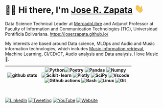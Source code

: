 # 🧑‍💻️ Hi there, I'm [Jose R. Zapata](https://joserzapata.github.io/) <img src="https://raw.githubusercontent.com/JoseRZapata/JoseRZapata/master/wave.gif" width="30">

Data Science Technical Leader at [MercadoLibre](https://www.mercadolibre.com.co/) and Adjunct Professor at Faculty of Information and Communication Technologies (TIC), Universidad Pontificia Bolivariana. https://joserzapata.github.io/

My interests are based around Data science, MLOps and Audio and Music information technologies, which includes [Music information retrieval], Machine Learning, CI/CD/CT, Audio analysis and Data analysis. I love Music 🎸.

<!-- markdownlint-disable MD033 -->
| ![github stats](https://github-readme-stats.vercel.app/api?username=JoseRZapata&show_icons=true&theme=react&hide=issues,contribs&hide_border=false&line_height=20&show_owner=true) | ![Python](https://img.shields.io/badge/python-3670A0?style=flat&logo=python&logoColor=ffdd54)![Poetry](https://img.shields.io/badge/Poetry-%233B82F6.svg?style=flat&logo=poetry&logoColor=0B3D8D) ![Pandas](https://img.shields.io/badge/pandas-%23150458.svg?style=flat&logo=pandas&logoColor=white) ![Numpy](https://img.shields.io/badge/numpy-%23013243.svg?style=flat&logo=numpy&logoColor=white) <br> ![Scikit-learn](https://img.shields.io/badge/scikit--learn-%23F7931E.svg?style=flat&logo=scikit-learn&logoColor=white) ![Plotly](https://img.shields.io/badge/Plotly-%233F4F75.svg?style=flat&logo=plotly&logoColor=white) ![SciPy](https://img.shields.io/badge/SciPy-%230C55A5.svg?style=flat&logo=scipy&logoColor=%white) ![Vscode](https://img.shields.io/badge/--007ACC?style=flat&logo=visual%20studio%20code&logoColor=ffffff) <br> ![Github actions](https://img.shields.io/badge/github%20actions-%232671E5.svg?style=flat&logo=githubactions&logoColor=white) ![Bash](https://img.shields.io/badge/shell_script-%23121011.svg?style=flat&logo=gnu-bash&logoColor=white) ![Linux](https://img.shields.io/badge/Linux-FCC624?style=flat&logo=linux&logoColor=black) ![Git](https://img.shields.io/badge/git-%23F05033.svg?style=flat&logo=git&logoColor=white) |
|:---:|:---:|
<!-- markdownlint-enable MD033 -->

<br>

[![LinkedIn](https://img.shields.io/badge/LinkedIn-%230077B5.svg?logo=linkedin&logoColor=white)](https://www.linkedin.com/in/jose-ricardo-zapata-gonzalez/)
[![Tweeting](https://img.shields.io/twitter/url/http/shields.io.svg?style=social)](https://twitter.com/joserzapata)
[![YouTube](https://img.shields.io/badge/YouTube-%23FF0000.svg?style=logo&logo=YouTube)](https://youtube.com/@JoseRZapata)
[![Website](https://img.shields.io/website?url=https%3A%2F%2Fjoserzapata.github.io%2F&up_message=joserzapata.github.io%2F&up_color=white&style=flat&label=https://&color=328cc1)](https://joserzapata.github.io/)

[Music information retrieval]:https://en.wikipedia.org/wiki/Music_information_retrieval
<!--
**JoseRZapata/JoseRZapata** is a ✨ _special_ ✨ repository because its `README.md` (this file) appears on your GitHub profile.

Here are some ideas to get you started:

- 🔭 I’m currently working on ...
- 🌱 I’m currently learning ...
- 👯 I’m looking to collaborate on ...
- 🤔 I’m looking for help with ...
- 💬 Ask me about ...
- 📫 How to reach me: ...
- 😄 Pronouns: ...
- ⚡ Fun fact: ...
- References:
https://ileriayo.github.io/markdown-badges/
https://github.com/Naereen/badges
https://github.com/alexandresanlim/Badges4-README.md-Profile
https://hendrasob.github.io/badges/
-->
